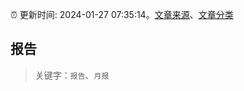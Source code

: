 :alarm_clock: 更新时间: 2024-01-27 07:35:14。[文章来源](/README.md)、[文章分类](/TAGS.md)

## 报告


> 关键字：`报告`、`月报`



